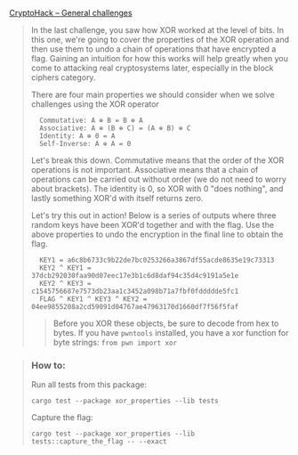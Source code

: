 [CryptoHack – General challenges](https://cryptohack.org/challenges/general/)

> In the last challenge, you saw how XOR worked at the level of bits. In this one, we're going to cover the properties of the XOR operation and then use them to undo a chain of operations that have encrypted a flag. Gaining an intuition for how this works will help greatly when you come to attacking real cryptosystems later, especially in the block ciphers category.
>
> There are four main properties we should consider when we solve challenges using the XOR operator
>
>       Commutative: A ⊕ B = B ⊕ A  
>       Associative: A ⊕ (B ⊕ C) = (A ⊕ B) ⊕ C  
>       Identity: A ⊕ 0 = A  
>       Self-Inverse: A ⊕ A = 0
>
> Let's break this down. Commutative means that the order of the XOR operations is not important. Associative means that a chain of operations can be carried out without order (we do not need to worry about brackets). The identity is 0, so XOR with 0 "does nothing", and lastly something XOR'd with itself returns zero.
>
> Let's try this out in action! Below is a series of outputs where three random keys have been XOR'd together and with the flag. Use the above properties to undo the encryption in the final line to obtain the flag.
>
>       KEY1 = a6c8b6733c9b22de7bc0253266a3867df55acde8635e19c73313  
>       KEY2 ^ KEY1 = 37dcb292030faa90d07eec17e3b1c6d8daf94c35d4c9191a5e1e  
>       KEY2 ^ KEY3 = c1545756687e7573db23aa1c3452a098b71a7fbf0fddddde5fc1  
>       FLAG ^ KEY1 ^ KEY3 ^ KEY2 = 04ee9855208a2cd59091d04767ae47963170d1660df7f56f5faf
>
> > Before you XOR these objects, be sure to decode from hex to bytes. If you have `pwntools` installed, you have a xor function for byte strings: `from pwn import xor`

> ### How to:
> Run all tests from this package:
>
>     cargo test --package xor_properties --lib tests
>
> Capture the flag:
>
>     cargo test --package xor_properties --lib tests::capture_the_flag -- --exact
